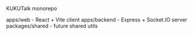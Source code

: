 KUKUTalk monorepo

apps/web     - React + Vite client
apps/backend - Express + Socket.IO server
packages/shared - future shared utils
